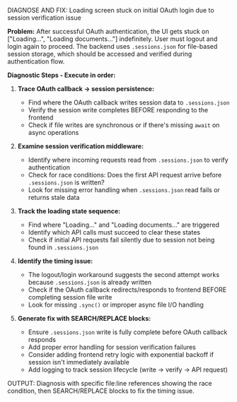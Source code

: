DIAGNOSE AND FIX: Loading screen stuck on initial OAuth login due to session verification issue

**Problem:**
After successful OAuth authentication, the UI gets stuck on ["Loading...", "Loading documents..."] indefinitely. User must logout and login again to proceed. The backend uses `.sessions.json` for file-based session storage, which should be accessed and verified during authentication flow.

**Diagnostic Steps - Execute in order:**

1. **Trace OAuth callback → session persistence:**

   - Find where the OAuth callback writes session data to `.sessions.json`
   - Verify the session write completes BEFORE responding to the frontend
   - Check if file writes are synchronous or if there's missing `await` on async operations

2. **Examine session verification middleware:**

   - Identify where incoming requests read from `.sessions.json` to verify authentication
   - Check for race conditions: Does the first API request arrive before `.sessions.json` is written?
   - Look for missing error handling when `.sessions.json` read fails or returns stale data

3. **Track the loading state sequence:**

   - Find where "Loading..." and "Loading documents..." are triggered
   - Identify which API calls must succeed to clear these states
   - Check if initial API requests fail silently due to session not being found in `.sessions.json`

4. **Identify the timing issue:**

   - The logout/login workaround suggests the second attempt works because `.sessions.json` is already written
   - Check if the OAuth callback redirects/responds to frontend BEFORE completing session file write
   - Look for missing `.sync()` or improper async file I/O handling

5. **Generate fix with SEARCH/REPLACE blocks:**
   - Ensure `.sessions.json` write is fully complete before OAuth callback responds
   - Add proper error handling for session verification failures
   - Consider adding frontend retry logic with exponential backoff if session isn't immediately available
   - Add logging to track session lifecycle (write → verify → API request)

OUTPUT: Diagnosis with specific file:line references showing the race condition, then SEARCH/REPLACE blocks to fix the timing issue.
